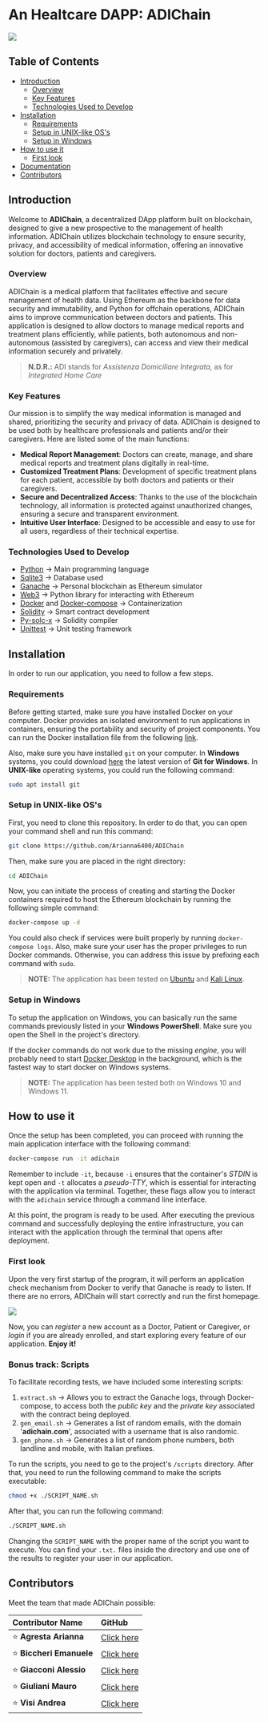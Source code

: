 # An Healtcare DAPP: ADIChain

![](https://github.com/Arianna6400/ADIChain/blob/master/docs/logo_adichain.png)

## Table of Contents

- [Introduction](#introduction)
    - [Overview](#overview)
    - [Key Features](#key-features)
    - [Technologies Used to Develop](#technologies-used-to-develop)
- [Installation](#installation)
    - [Requirements](#requirements)
    - [Setup in UNIX-like OS's](#setup-in-unix-like-oss)
    - [Setup in Windows](#setup-in-windows)
- [How to use it](#how-to-use-it)
    - [First look](#first-look)
- [Documentation](#documentation)
- [Contributors](#contributors)

## Introduction

Welcome to **ADIChain**, a decentralized DApp platform built on blockchain, designed to give a new prospective to the management of health information. ADIChain utilizes blockchain technology to ensure security, privacy, and accessibility of medical information, offering an innovative solution for doctors, patients and caregivers.

### Overview

ADIChain is a medical platform that facilitates effective and secure management of health data. Using Ethereum as the backbone for data security and immutability, and Python for offchain operations, ADIChain aims to improve communication between doctors and patients. This application is designed to allow doctors to manage medical reports and treatment plans efficiently, while patients, both autonomous and non-autonomous (assisted by caregivers), can access and view their medical information securely and privately.

> **N.D.R.:** ADI stands for *Assistenza Domiciliare Integrata*, as for *Integrated Home Care*

### Key Features

Our mission is to simplify the way medical information is managed and shared, prioritizing the security and privacy of data.
ADIChain is designed to be used both by healthcare professionals and patients and/or their caregivers. Here are listed some of the main functions:

- **Medical Report Management**: Doctors can create, manage, and share medical reports and treatment plans digitally in real-time.
- **Customized Treatment Plans**: Development of specific treatment plans for each patient, accessible by both doctors and patients or their caregivers.
- **Secure and Decentralized Access**: Thanks to the use of the blockchain technology, all information is protected against unauthorized changes, ensuring a secure and transparent environment.
- **Intuitive User Interface**: Designed to be accessible and easy to use for all users, regardless of their technical expertise.

### Technologies Used to Develop

- [Python](https://www.python.org/) -> Main programming language
- [Sqlite3](https://www.sqlite.org/) -> Database used
- [Ganache](https://archive.trufflesuite.com/ganache/) -> Personal blockchain as Ethereum simulator
- [Web3](https://web3py.readthedocs.io/en/stable/) -> Python library for interacting with Ethereum
- [Docker](https://www.docker.com/) and [Docker-compose](https://docs.docker.com/compose/) -> Containerization
- [Solidity](https://soliditylang.org/) -> Smart contract development
- [Py-solc-x](https://solcx.readthedocs.io/en/latest/) -> Solidity compiler
- [Unittest](https://docs.python.org/3/library/unittest.html) -> Unit testing framework

## Installation

In order to run our application, you need to follow a few steps.

### Requirements

Before getting started, make sure you have installed Docker on your computer. Docker provides an isolated environment to run applications in containers, ensuring the portability and security of project components. You can run the Docker installation file from the following [link](https://www.docker.com/).

Also, make sure you have installed `git` on your computer. In **Windows** systems, you could download [here](https://git-scm.com/download/win) the latest version of **Git for Windows**. In **UNIX-like** operating systems, you could run the following command:

```bash
sudo apt install git
```

### Setup in UNIX-like OS's

First, you need to clone this repository. In order to do that, you can open your command shell and run this command:

```bash
git clone https://github.com/Arianna6400/ADIChain
```

Then, make sure you are placed in the right directory:

```bash
cd ADIChain
```

Now, you can initiate the process of creating and starting the Docker containers required to host the Ethereum blockchain by running the following simple command:

```bash
docker-compose up -d
```

You could also check if services were built properly by running `docker-compose logs`. Also, make sure your user has the proper privileges to run Docker commands. Otherwise, you can address this issue by prefixing each command with `sudo`.

> **NOTE:** The application has been tested on [Ubuntu](https://ubuntu.com/) and [Kali Linux](https://www.kali.org/).

### Setup in Windows

To setup the application on Windows, you can basically run the same commands previously listed in your **Windows PowerShell**. Make sure you open the Shell in the project's directory.

If the docker commands do not work due to the missing *engine*, you will probably need to start [Docker Desktop](https://www.docker.com/products/docker-desktop/) in the background, which is the fastest way to start docker on Windows systems.

> **NOTE:** The application has been tested both on Windows 10 and Windows 11. 

## How to use it

Once the setup has been completed, you can proceed with running the main application interface with the following command:

```bash
docker-compose run -it adichain
```

Remember to include `-it`, because `-i` ensures that the container's *STDIN* is kept open and `-t` allocates a *pseudo-TTY*, which is essential for interacting with the application via terminal. Together, these flags allow you to interact with the `adichain` service through a command line interface.

At this point, the program is ready to be used. After executing the previous command and successfully deploying the entire infrastructure, you can interact with the application through the terminal that opens after deployment.

### First look

Upon the very first startup of the program, it will perform an application check mechanism from Docker to verify that Ganache is ready to listen. If there are no errors, ADIChain will start correctly and run the first homepage.

![](https://github.com/Arianna6400/ADIChain/blob/master/docs/first_look.png)

Now, you can *register* a new account as a Doctor, Patient or Caregiver, or *login* if you are already enrolled, and start exploring every feature of our application.
**Enjoy it!**

### Bonus track: Scripts

To facilitate recording tests, we have included some interesting scripts:

1. `extract.sh` -> Allows you to extract the Ganache logs, through Docker-compose, to access both the *public key* and the *private key* associated with the contract being deployed.
2. `gen_email.sh` -> Generates a list of random emails, with the domain '**adichain.com**', associated with a username that is also randomic.
3. `gen_phone.sh` -> Generates a list of random phone numbers, both landline and mobile, with Italian prefixes.

To run the scripts, you need to go to the project's `/scripts` directory. After that, you need to run the following command to make the scripts executable:

```bash
chmod +x ./SCRIPT_NAME.sh
```

After that, you can run the following command:

```bash
./SCRIPT_NAME.sh
```

Changing the `SCRIPT_NAME` with the proper name of the script you want to execute. You can find your `.txt.` files inside the directory and use one of the results to register your user in our application.

## Contributors
Meet the team that made ADIChain possible:

| Contributor Name      | GitHub                                  |
|:----------------------|:----------------------------------------|
| ⭐ **Agresta Arianna**    | [Click here](https://github.com/Arianna6400) |
| ⭐ **Biccheri Emanuele**  | [Click here](https://github.com/Emanuele1087650) |
| ⭐ **Giacconi Alessio**   | [Click here](https://github.com/AlessioGiacconi) |
| ⭐ **Giuliani Mauro**     | [Click here](https://github.com/Mau-Hub) |
| ⭐ **Visi Andrea**        | [Click here](https://github.com/Andreavisi1) |



